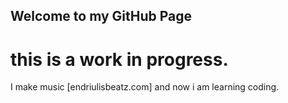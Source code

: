 ## Welcome to my GitHub Page
 
# this is a work in progress.

I make music [endriulisbeatz.com] and now i am learning coding.


 